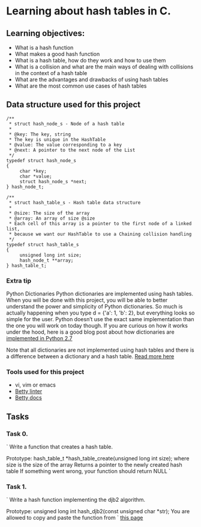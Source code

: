 # Learning about hash tables in C.
## Learning objectives:
* What is a hash function
* What makes a good hash function
* What is a hash table, how do they work and how to use them
* What is a collision and what are the main ways of dealing with collisions in the context of a hash table
* What are the advantages and drawbacks of using hash tables
* What are the most common use cases of hash tables

## Data structure used for this project
```
/**
 * struct hash_node_s - Node of a hash table
 *
 * @key: The key, string
 * The key is unique in the HashTable
 * @value: The value corresponding to a key
 * @next: A pointer to the next node of the List
 */
typedef struct hash_node_s
{
     char *key;
     char *value;
     struct hash_node_s *next;
} hash_node_t;

/**
 * struct hash_table_s - Hash table data structure
 *
 * @size: The size of the array
 * @array: An array of size @size
 * Each cell of this array is a pointer to the first node of a linked list,
 * because we want our HashTable to use a Chaining collision handling
 */
typedef struct hash_table_s
{
     unsigned long int size;
     hash_node_t **array;
} hash_table_t;
```

### Extra tip
Python Dictionaries
Python dictionaries are implemented using hash tables. When you will be done with this project, you will be able to better understand the power and simplicity of Python dictionaries.
So much is actually happening when you type d = {'a': 1, 'b': 2}, but everything looks so simple for the user. Python doesn’t use the exact same implementation than
the one you will work on today though. If you are curious on how it works under the hood, here is a good blog post about how dictionaries are [implemented in Python 2.7](http://www.laurentluce.com/posts/python-dictionary-implementation/)

Note that all dictionaries are not implemented using hash tables and there is a difference between a dictionary and a hash table. [Read more here](https://stackoverflow.com/questions/2061222/what-is-the-true-difference-between-a-dictionary-and-a-hash-table)

### Tools used for this project
* vi, vim or emacs
* [Betty linter](https://github.com/holbertonschool/Betty/blob/master/betty-style.pl)
* [Betty docs](https://github.com/holbertonschool/Betty/blob/master/betty-doc.pl)

## Tasks
### Task 0.
`
Write a function that creates a hash table.

Prototype: hash_table_t *hash_table_create(unsigned long int size);
where size is the size of the array
Returns a pointer to the newly created hash table
If something went wrong, your function should return NULL
`

### Task 1.
`
Write a hash function implementing the djb2 algorithm.

Prototype: unsigned long int hash_djb2(const unsigned char *str);
You are allowed to copy and paste the function from
`
[this page](https://gist.github.com/papamuziko/7bb52dfbb859fdffc4bd0f95b76f71e8)

